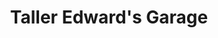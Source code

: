 ---
title: "Taller Edward's Garage"
url: /panama-city/taller-edwards-garage/
shop: reparación de automóviles
---